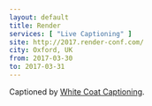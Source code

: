 ```yaml
---
layout: default
title: Render
services: [ "Live Captioning" ]
site: http://2017.render-conf.com/
city: Oxford, UK
from: 2017-03-30
to: 2017-03-31
---
```


Captioned by [White Coat Captioning](http://www.whitecoatcaptioning.com/).
